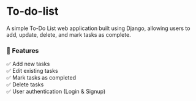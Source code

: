 # To-do-list
A simple To-Do List web application built using Django, allowing users to add, update, delete, and mark tasks as complete.

### 🚀 Features  
✅ Add new tasks  
✅ Edit existing tasks    
✅ Mark tasks as completed  
✅ Delete tasks  
✅ User authentication (Login & Signup)  
